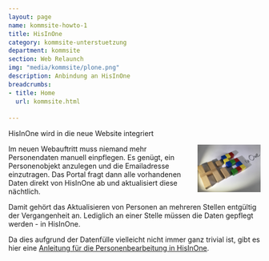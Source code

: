 ```yaml
---
layout: page
name: kommsite-howto-1
title: HisInOne
category: kommsite-unterstuetzung
department: kommsite
section: Web Relaunch
img: "media/kommsite/plone.png"
description: Anbindung an HisInOne
breadcrumbs:
- title: Home
  url: kommsite.html

---
```

HisInOne wird in die neue Website integriert

<img src="media/kommsite/hisinone.jpg" style="float:right; margin-left: 1em; margin-bottom:1em; width: 25%">
Im neuen Webauftritt muss niemand mehr Personendaten manuell einpflegen. Es genügt, ein Personenobjekt anzulegen und die Emailadresse einzutragen. Das Portal fragt dann alle vorhandenen Daten direkt von HisInOne ab und aktualisiert diese nächtlich.

Damit gehört das Aktualisieren von Personen an mehreren Stellen entgültig der Vergangenheit an. Lediglich an einer Stelle müssen die Daten gepflegt werden - in HisInOne.

Da dies aufgrund der Datenfülle vielleicht nicht immer ganz trivial ist, gibt es hier eine <a href="media/kommsite/anleitung-personenbearbeitung.pdf">Anleitung für die Personenbearbeitung in HisInOne</a>. 
